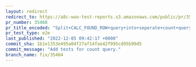 ```yaml
---
layout: redirect
redirect_to: https://a8c-woo-test-reports.s3.amazonaws.com/public/pr/35468/e2e/index.html
pr_number: 35468
pr_title_encoded: "Split+CALC_FOUND_ROW+query+into+seperate+count+query+for+better+performance"
pr_test_type: e2e
last_published: "2022-12-05 09:42:17 +0000"
commit_sha: 1b1e1353e495a04f27af14fae42f995cd95b99d5
commit_message: "Add tests for count query."
branch_name: fix/35464
---
```

